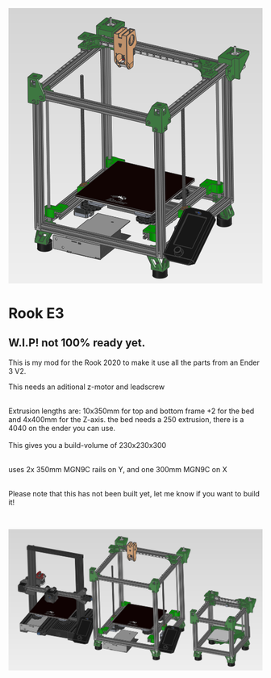 <p><img alt="" src="https://github.com/Kanrog/Rook-E3/blob/main/Images/Rook-E3.PNG?raw=true" /></p>

<h1>Rook E3</h1>

<h2> W.I.P! not 100% ready yet. </h2>

<p>This is my mod for the Rook 2020 to make it use all the parts from an Ender 3 V2.<br />
<p>This needs an aditional z-motor and leadscrew</p>
<br />
Extrusion lengths are: 10x350mm for top and bottom frame +2 for the bed and 4x400mm for the Z-axis. the bed needs a 250 extrusion, there is a 4040 on the ender you can use.<br />
<br />
This gives you a build-volume of 230x230x300<br />
<br />

uses 2x 350mm MGN9C rails on Y, and one 300mm MGN9C on X<br />

<br />
Please note that this has not been built yet, let me know if you want to build it!</p>
<br />
<p><img alt="" src="https://github.com/Kanrog/Rook-E3/blob/main/Images/Rook-E3-Family.PNG?raw=true" /></p>